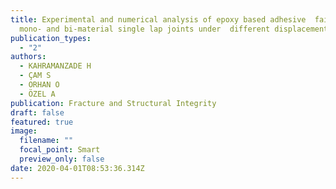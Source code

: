 ```yaml
---
title: Experimental and numerical analysis of epoxy based adhesive  failure on
  mono- and bi-material single lap joints under  different displacement rates
publication_types:
  - "2"
authors:
  - KAHRAMANZADE H
  - ÇAM S
  - ORHAN O
  - ÖZEL A
publication: Fracture and Structural Integrity
draft: false
featured: true
image:
  filename: ""
  focal_point: Smart
  preview_only: false
date: 2020-04-01T08:53:36.314Z
---
```

